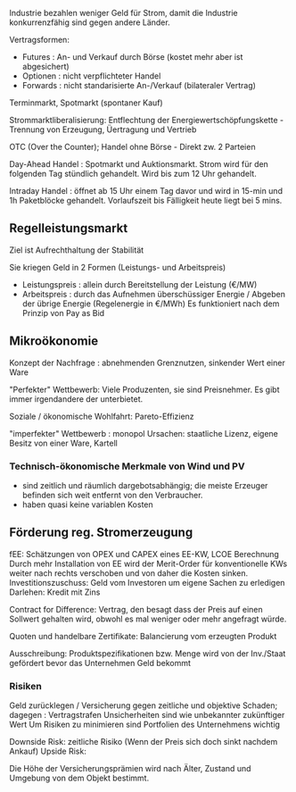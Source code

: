 Industrie bezahlen weniger Geld für Strom, damit die Industrie konkurrenzfähig sind gegen andere Länder.

Vertragsformen:
- Futures : An- und Verkauf durch Börse (kostet mehr aber ist abgesichert)
- Optionen : nicht verpflichteter Handel
- Forwards : nicht standarisierte An-/Verkauf (bilateraler Vertrag)

Terminmarkt, Spotmarkt (spontaner Kauf)

Strommarktliberalisierung: Entflechtung der Energiewertschöpfungskette - Trennung von Erzeugung, Üertragung und Vertrieb

OTC (Over the Counter); Handel ohne Börse - Direkt zw. 2 Parteien

Day-Ahead Handel : Spotmarkt und Auktionsmarkt. Strom wird für den folgenden Tag stündlich gehandelt. Wird bis zum 12 Uhr gehandelt.

Intraday Handel : öffnet ab 15 Uhr einem Tag davor und wird in 15-min und 1h Paketblöcke gehandelt. Vorlaufszeit bis Fälligkeit heute liegt bei 5 mins.

## Regelleistungsmarkt
Ziel ist Aufrechthaltung der Stabilität

Sie kriegen Geld in 2 Formen (Leistungs- und Arbeitspreis)
- Leistungspreis : allein durch Bereitstellung der Leistung (€/MW)
- Arbeitspreis : durch das Aufnehmen überschüssiger Energie / Abgeben der übrige Energie (Regelenergie in €/MWh)
Es funktioniert nach dem Prinzip von Pay as Bid

## Mikroökonomie
Konzept der Nachfrage : abnehmenden Grenznutzen, sinkender Wert einer Ware

"Perfekter" Wettbewerb: Viele Produzenten, sie sind Preisnehmer. Es gibt immer irgendandere der unterbietet.

Soziale / ökonomische Wohlfahrt: Pareto-Effizienz

"imperfekter" Wettbewerb : monopol
Ursachen: staatliche Lizenz, eigene Besitz von einer Ware, Kartell

### Technisch-ökonomische Merkmale von Wind und PV
- sind zeitlich und räumlich dargebotsabhängig; die meiste Erzeuger befinden sich weit entfernt von den Verbraucher.
- haben quasi keine variablen Kosten

## Förderung reg. Stromerzeugung
fEE: Schätzungen von OPEX und CAPEX eines EE-KW, LCOE Berechnung
Durch mehr Installation von EE wird der Merit-Order für konventionelle KWs weiter nach rechts verschoben und von daher die Kosten sinken.
Investitionszuschuss: Geld vom Investoren um eigene Sachen zu erledigen
Darlehen: Kredit mit Zins

Contract for Difference: Vertrag, den besagt dass der Preis auf einen Sollwert gehalten wird, obwohl es mal weniger oder mehr angefragt würde.

Quoten und handelbare Zertifikate: Balancierung vom erzeugten Produkt

Ausschreibung: Produktspezifikationen bzw. Menge wird von der Inv./Staat gefördert bevor das Unternehmen Geld bekommt

### Risiken
Geld zurücklegen / Versicherung gegen zeitliche und objektive Schaden; dagegen : Vertragstrafen
Unsicherheiten sind wie unbekannter zukünftiger Wert
Um Risiken zu minimieren sind Portfolien des Unternehmens wichtig

Downside Risk: zeitliche Risiko (Wenn der Preis sich doch sinkt nachdem Ankauf)
Upside Risk: 

Die Höhe der Versicherungsprämien wird nach Älter, Zustand und Umgebung von dem Objekt bestimmt.

